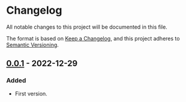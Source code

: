 # Changelog

All notable changes to this project will be documented in this file.

The format is based on [Keep a Changelog](https://keepachangelog.com/en/1.0.0/), and this project adheres
to [Semantic Versioning](https://semver.org/spec/v2.0.0.html).

## [0.0.1](https://github.com/leapwallet/leap-keychain/releases/tag/v0.0.1) - 2022-12-29

### Added

- First version.

